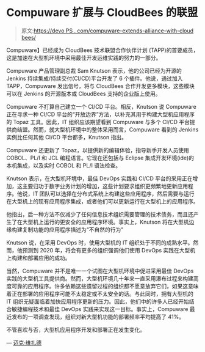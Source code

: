 # Compuware 扩展与 CloudBees 的联盟

> 原文:[https://devo PS . com/compuware-extends-alliance-with-cloud bees/](https://devops.com/compuware-extends-alliance-with-cloudbees/)

Compuware】已经成为 CloudBees 技术联盟合作伙伴计划 (TAPP)的首要成员，这是加速在大型机环境中采用最佳开发运维实践的努力的一部分。

Compuware 产品管理副总裁 Sam Knutson 表示，他的公司已经为开源的 Jenkins 持续集成/持续交付(CI/CD)平台开发了 6 个插件。他说，通过加入 TAPP，Compuware 发出信号，将与 CloudBees 合作开发更多模块，这些模块可以在 Jenkins 的开源版本或 CloudBees 支持的企业版上使用。

Compuware 不打算自己建立一个 CI/CD 平台。相反，Knutson 说 Compuware 正在寻求一种 CI/CD 平台的“开放边界”方法，以补充其用于构建大型机应用程序的 Topaz 工具。因此，IT 组织应该期望看到 Compuware 与多个 CI/CD 平台提供商结盟。然而，就大型机环境中的整体采用而言，Compuware 看到的 Jenkins 实例比任何其他 CI/CD 平台都多，Knutson 指出。

Compuware 还更新了 Topaz，以提供新的编辑体验，指导新手开发人员使用 COBOL、PL/I 和 JCL 编程语言。它现在还包括与 Eclipse 集成开发环境(ide)的本机集成，以及实时 COBOL 和 PL/I 语法检查。

Knutson 表示，在大型机环境中，最佳 DevOps 实践和 CI/CD 平台的采用正在增加，这主要归功于数字业务计划的增加，这些计划要求组织更频繁地更新应用程序。他说，IT 团队可以选择在分布式系统上构建这些应用程序，然后需要与运行在大型机上的现有应用程序集成，或者他们可以更新运行在大型机上的应用程序。

他指出，后一种方法不仅减少了任何信息技术组织需要管理的技术债务，而且还产生了在大型机上运行的更安全的应用程序环境。事实上，Knutson 将在大型机边缘构建复制功能的应用程序描述为“不自然的行为”

Knutson 说，在采用 DevOps 时，使用大型机的 IT 组织处于不同的成熟水平。然而，他预测到 2020 年，将会有更多的组织强调他们使用 DevOps 实践在大型机上构建和部署应用的成功。

当然，Compuware 并不是唯一一个试图在大型机环境中促进采用最佳 DevOps 实践的大型机工具提供商。然而，大型机环境几十年来一直采用瀑布过程来构建高度可靠的应用程序。许多依赖这些遗留过程的组织都不愿意放弃它们，如果这意味着正在部署的应用程序可能不太稳定或不太安全的话。与此同时，拥有大型机的 IT 组织无疑面临着加快应用程序更新的压力。因此，他们中的许多人已经开始结合敏捷编程技术和最佳 DevOps 实践来实现这一目标。事实上，Compuware 最近发布的一项调查发现，组织对新大型机功能的部署频率平均提高了 41%。

不管喜欢与否，大型机应用程序开发和部署正在发生变化。

— [迈克·维扎德](https://devops.com/author/mike-vizard/)